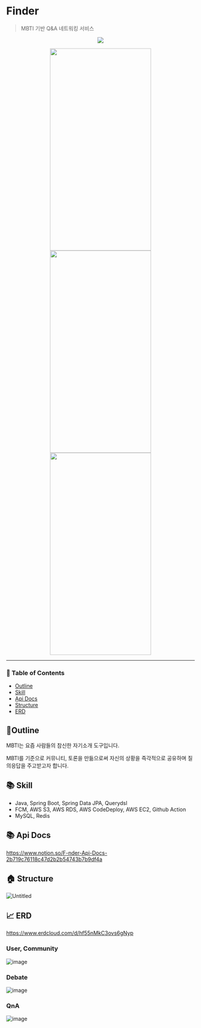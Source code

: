 # Finder

> MBTI 기반 Q&A 네트워킹 서비스

<p align="center"><img src="https://user-images.githubusercontent.com/83503188/184628724-e658a123-1b6a-4b99-a165-bc2c53746b99.png">
</p>

<p align="center"><img src="https://user-images.githubusercontent.com/83503188/184628475-8cda1cd2-cebb-4e9b-9e46-a28e2f0bd7c9.png" width="270" height="540"><img src="https://user-images.githubusercontent.com/83503188/184628478-3866d030-b5cf-4ea1-8134-17794aedeb07.png" width="270" height="540"><img src="https://user-images.githubusercontent.com/83503188/184628484-16bf19fc-54a3-4173-b567-18f680e53db2.png" width="270" height="540">
</p>
  
----

### 📝 Table of Contents

- [Outline](#outline)
- [Skill](#skill)
- [Api Docs](#api_document)
- [Structure](#structure)
- [ERD](#erd)



## 📝Outline <a name = "outline"></a>

MBTI는 요즘 사람들의 참신한 자기소개 도구입니다.

MBTI를 기준으로 커뮤니티, 토론을 만듦으로써 자신의 상황을 즉각적으로 공유하며 질의응답을 주고받고자 합니다.


## 📚 Skill <a name = "skill"></a>

- Java, Spring Boot, Spring Data JPA, Querydsl
- FCM, AWS S3, AWS RDS, AWS CodeDeploy, AWS EC2, Github Action
- MySQL, Redis

## 📚 Api Docs <a name = "api_document"></a>

https://www.notion.so/F-nder-Api-Docs-2b719c76118c47d2b2b54743b7b9df4a

## 🏠 Structure <a name = "structure"></a>

![Untitled](https://user-images.githubusercontent.com/83503188/218639295-5fe37679-3956-4247-bae6-406f74b07e28.png)


## 📈	 ERD <a name = "erd"></a>

https://www.erdcloud.com/d/hf55nMkC3ovs6gNyp

### User, Community
![image](https://github.com/finder-dev/finder_server/assets/83503188/b9922125-0b8d-446f-addd-0cc8459b3a21)


### Debate
![image](https://user-images.githubusercontent.com/83503188/184638475-462f8adb-bd7f-4405-a193-6df45b93b866.png)


### QnA
![image](https://user-images.githubusercontent.com/83503188/184638359-a1987961-705c-4b13-be27-7a380c9ce448.png)





